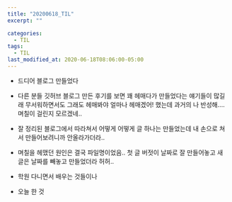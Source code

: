 ```yaml
---  
title: "20200618_TIL"  
excerpt: ""  

categories:  
  - TIL  
tags:  
  - TIL  
last_modified_at: 2020-06-18T08:06:00-05:00  
---  
```


* 드디어 블로그 만들었다  
* 다른 분들 깃허브 블로그 만든 후기를 보면 꽤 헤매다가 만들었다는 얘기들이 많길래 무서워하면서도
그래도 헤매봐야 얼마나 헤매겠어! 했는데 과거의 나 반성해....며칠이 걸린지 모르겠네..
* 잘 정리된 블로그에서 따라쳐서 어떻게 어떻게 글 하나는 만들었는데 내 손으로 쳐서 만들어보려니까 안올라가더라..
* 며칠을 헤맸던 원인은 결국 파일명이었음.. 첫 글 버젓이 날짜로 잘 만들어놓고 새 글은 날짜를 빼놓고 만들었더라 허허..

* 학원 다니면서 배우는 것들이나 

* 오늘 한 것  


